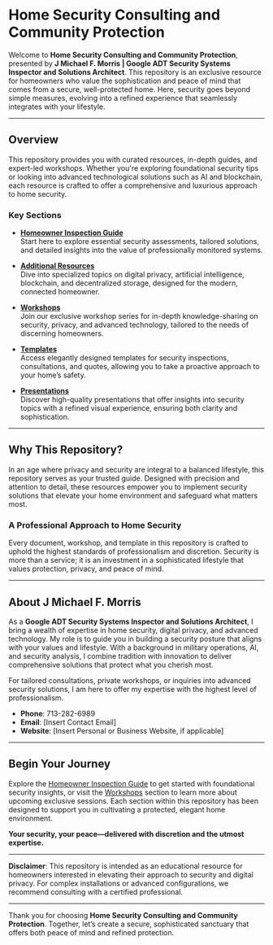 # Home Security Consulting and Community Protection

Welcome to **Home Security Consulting and Community Protection**, presented by **J Michael F. Morris | Google ADT Security Systems Inspector and Solutions Architect**. This repository is an exclusive resource for homeowners who value the sophistication and peace of mind that comes from a secure, well-protected home. Here, security goes beyond simple measures, evolving into a refined experience that seamlessly integrates with your lifestyle.

---

## Overview

This repository provides you with curated resources, in-depth guides, and expert-led workshops. Whether you're exploring foundational security tips or looking into advanced technological solutions such as AI and blockchain, each resource is crafted to offer a comprehensive and luxurious approach to home security.

### Key Sections

- **[Homeowner Inspection Guide](Homeowner-Inspection-Guide/)**  
  Start here to explore essential security assessments, tailored solutions, and detailed insights into the value of professionally monitored systems.

- **[Additional Resources](Additional-Resources/)**  
  Dive into specialized topics on digital privacy, artificial intelligence, blockchain, and decentralized storage, designed for the modern, connected homeowner.

- **[Workshops](Workshops/)**  
  Join our exclusive workshop series for in-depth knowledge-sharing on security, privacy, and advanced technology, tailored to the needs of discerning homeowners.

- **[Templates](templates/)**  
  Access elegantly designed templates for security inspections, consultations, and quotes, allowing you to take a proactive approach to your home’s safety.

- **[Presentations](presentations/)**  
  Discover high-quality presentations that offer insights into security topics with a refined visual experience, ensuring both clarity and sophistication.

---

## Why This Repository?

In an age where privacy and security are integral to a balanced lifestyle, this repository serves as your trusted guide. Designed with precision and attention to detail, these resources empower you to implement security solutions that elevate your home environment and safeguard what matters most.

### A Professional Approach to Home Security

Every document, workshop, and template in this repository is crafted to uphold the highest standards of professionalism and discretion. Security is more than a service; it is an investment in a sophisticated lifestyle that values protection, privacy, and peace of mind.

---

## About J Michael F. Morris

As a **Google ADT Security Systems Inspector and Solutions Architect**, I bring a wealth of expertise in home security, digital privacy, and advanced technology. My role is to guide you in building a security posture that aligns with your values and lifestyle. With a background in military operations, AI, and security analysis, I combine tradition with innovation to deliver comprehensive solutions that protect what you cherish most.

For tailored consultations, private workshops, or inquiries into advanced security solutions, I am here to offer my expertise with the highest level of professionalism.

- **Phone**: 713-282-6989
- **Email**: [Insert Contact Email]
- **Website**: [Insert Personal or Business Website, if applicable]

---

## Begin Your Journey

Explore the [Homeowner Inspection Guide](Homeowner-Inspection-Guide/) to get started with foundational security insights, or visit the [Workshops](Workshops/) section to learn more about upcoming exclusive sessions. Each section within this repository has been designed to support you in cultivating a protected, elegant home environment.

**Your security, your peace—delivered with discretion and the utmost expertise.**

---

**Disclaimer**: This repository is intended as an educational resource for homeowners interested in elevating their approach to security and digital privacy. For complex installations or advanced configurations, we recommend consulting with a certified professional.

---

Thank you for choosing **Home Security Consulting and Community Protection**. Together, let’s create a secure, sophisticated sanctuary that offers both peace of mind and refined protection.
